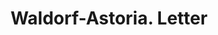 ---
doi: 10.7916/D8184JNR
date_other: '1910'
date_other_textual: 1910-1919
form: correspondence
genre:
- Letters (correspondence)
name:
- Waldorf-Astoria
object_in_context_url: https://biggert.cul.columbia.edu/items/view/ave_biggert_01145
subject_hierarchical_geographic:
- New York, New York, United States
subject_name:
- Waldorf-Astoria
title: Waldorf-Astoria. Letter
sort_title: Waldorf-Astoria. Letter
call_number: ave_biggert_01145
coordinates:
- 40.71277777777778,-74.00583333333333
pid: ave_biggert_01145
identifiers: ave_biggert_01145
thumbnail: false
permalink: /biggert/ave_biggert_01145/
layout: iiif-image-page
---